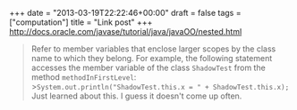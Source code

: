 +++
date = "2013-03-19T22:22:46+00:00"
draft = false
tags = ["computation"]
title = "Link post"
+++
http://docs.oracle.com/javase/tutorial/java/javaOO/nested.html

>Refer to member variables that enclose larger scopes by the class name to which they belong. For example, the following statement accesses the member variable of the class `ShadowTest` from the method `methodInFirstLevel`: >`System.out.println("ShadowTest.this.x = " + ShadowTest.this.x);` Just learned about this. I guess it doesn't come up often.
